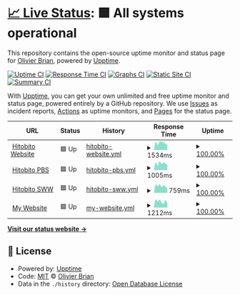 # [📈 Live Status](https://olibrian.github.io/hitobito_upptime): <!--live status--> **🟩 All systems operational**

This repository contains the open-source uptime monitor and status page for [Olivier Brian](https://olibrian.github.io/hitobito_upptime), powered by [Upptime](https://github.com/upptime/upptime).

[![Uptime CI](https://github.com/olibrian/hitobito_upptime/workflows/Uptime%20CI/badge.svg)](https://github.com/olibrian/hitobito_upptime/actions?query=workflow%3A%22Uptime+CI%22)
[![Response Time CI](https://github.com/olibrian/hitobito_upptime/workflows/Response%20Time%20CI/badge.svg)](https://github.com/olibrian/hitobito_upptime/actions?query=workflow%3A%22Response+Time+CI%22)
[![Graphs CI](https://github.com/olibrian/hitobito_upptime/workflows/Graphs%20CI/badge.svg)](https://github.com/olibrian/hitobito_upptime/actions?query=workflow%3A%22Graphs+CI%22)
[![Static Site CI](https://github.com/olibrian/hitobito_upptime/workflows/Static%20Site%20CI/badge.svg)](https://github.com/olibrian/hitobito_upptime/actions?query=workflow%3A%22Static+Site+CI%22)
[![Summary CI](https://github.com/olibrian/hitobito_upptime/workflows/Summary%20CI/badge.svg)](https://github.com/olibrian/hitobito_upptime/actions?query=workflow%3A%22Summary+CI%22)

With [Upptime](https://upptime.js.org), you can get your own unlimited and free uptime monitor and status page, powered entirely by a GitHub repository. We use [Issues](https://github.com/olibrian/hitobito_upptime/issues) as incident reports, [Actions](https://github.com/olibrian/hitobito_upptime/actions) as uptime monitors, and [Pages](https://olibrian.github.io/hitobito_upptime) for the status page.

<!--start: status pages-->
<!-- This summary is generated by Upptime (https://github.com/upptime/upptime) -->
<!-- Do not edit this manually, your changes will be overwritten -->
<!-- prettier-ignore -->
| URL | Status | History | Response Time | Uptime |
| --- | ------ | ------- | ------------- | ------ |
| <img alt="" src="https://icons.duckduckgo.com/ip3/www.hitobito.ch.ico" height="13"> [Hitobito Website](https://www.hitobito.ch) | 🟩 Up | [hitobito-website.yml](https://github.com/olibrian/hitobito_uptime/commits/HEAD/history/hitobito-website.yml) | <details><summary><img alt="Response time graph" src="./graphs/hitobito-website/response-time-week.png" height="20"> 1534ms</summary><br><a href="https://olibrian.github.io/hitobito_uptime/history/hitobito-website"><img alt="Response time 1572" src="https://img.shields.io/endpoint?url=https%3A%2F%2Fraw.githubusercontent.com%2Folibrian%2Fhitobito_uptime%2FHEAD%2Fapi%2Fhitobito-website%2Fresponse-time.json"></a><br><a href="https://olibrian.github.io/hitobito_uptime/history/hitobito-website"><img alt="24-hour response time 1127" src="https://img.shields.io/endpoint?url=https%3A%2F%2Fraw.githubusercontent.com%2Folibrian%2Fhitobito_uptime%2FHEAD%2Fapi%2Fhitobito-website%2Fresponse-time-day.json"></a><br><a href="https://olibrian.github.io/hitobito_uptime/history/hitobito-website"><img alt="7-day response time 1534" src="https://img.shields.io/endpoint?url=https%3A%2F%2Fraw.githubusercontent.com%2Folibrian%2Fhitobito_uptime%2FHEAD%2Fapi%2Fhitobito-website%2Fresponse-time-week.json"></a><br><a href="https://olibrian.github.io/hitobito_uptime/history/hitobito-website"><img alt="30-day response time 1639" src="https://img.shields.io/endpoint?url=https%3A%2F%2Fraw.githubusercontent.com%2Folibrian%2Fhitobito_uptime%2FHEAD%2Fapi%2Fhitobito-website%2Fresponse-time-month.json"></a><br><a href="https://olibrian.github.io/hitobito_uptime/history/hitobito-website"><img alt="1-year response time 1572" src="https://img.shields.io/endpoint?url=https%3A%2F%2Fraw.githubusercontent.com%2Folibrian%2Fhitobito_uptime%2FHEAD%2Fapi%2Fhitobito-website%2Fresponse-time-year.json"></a></details> | <details><summary><a href="https://olibrian.github.io/hitobito_uptime/history/hitobito-website">100.00%</a></summary><a href="https://olibrian.github.io/hitobito_uptime/history/hitobito-website"><img alt="All-time uptime 100.00%" src="https://img.shields.io/endpoint?url=https%3A%2F%2Fraw.githubusercontent.com%2Folibrian%2Fhitobito_uptime%2FHEAD%2Fapi%2Fhitobito-website%2Fuptime.json"></a><br><a href="https://olibrian.github.io/hitobito_uptime/history/hitobito-website"><img alt="24-hour uptime 100.00%" src="https://img.shields.io/endpoint?url=https%3A%2F%2Fraw.githubusercontent.com%2Folibrian%2Fhitobito_uptime%2FHEAD%2Fapi%2Fhitobito-website%2Fuptime-day.json"></a><br><a href="https://olibrian.github.io/hitobito_uptime/history/hitobito-website"><img alt="7-day uptime 100.00%" src="https://img.shields.io/endpoint?url=https%3A%2F%2Fraw.githubusercontent.com%2Folibrian%2Fhitobito_uptime%2FHEAD%2Fapi%2Fhitobito-website%2Fuptime-week.json"></a><br><a href="https://olibrian.github.io/hitobito_uptime/history/hitobito-website"><img alt="30-day uptime 100.00%" src="https://img.shields.io/endpoint?url=https%3A%2F%2Fraw.githubusercontent.com%2Folibrian%2Fhitobito_uptime%2FHEAD%2Fapi%2Fhitobito-website%2Fuptime-month.json"></a><br><a href="https://olibrian.github.io/hitobito_uptime/history/hitobito-website"><img alt="1-year uptime 100.00%" src="https://img.shields.io/endpoint?url=https%3A%2F%2Fraw.githubusercontent.com%2Folibrian%2Fhitobito_uptime%2FHEAD%2Fapi%2Fhitobito-website%2Fuptime-year.json"></a></details>
| <img alt="" src="https://icons.duckduckgo.com/ip3/db.scout.ch.ico" height="13"> [Hitobito PBS](https://db.scout.ch) | 🟩 Up | [hitobito-pbs.yml](https://github.com/olibrian/hitobito_uptime/commits/HEAD/history/hitobito-pbs.yml) | <details><summary><img alt="Response time graph" src="./graphs/hitobito-pbs/response-time-week.png" height="20"> 1005ms</summary><br><a href="https://olibrian.github.io/hitobito_uptime/history/hitobito-pbs"><img alt="Response time 1335" src="https://img.shields.io/endpoint?url=https%3A%2F%2Fraw.githubusercontent.com%2Folibrian%2Fhitobito_uptime%2FHEAD%2Fapi%2Fhitobito-pbs%2Fresponse-time.json"></a><br><a href="https://olibrian.github.io/hitobito_uptime/history/hitobito-pbs"><img alt="24-hour response time 791" src="https://img.shields.io/endpoint?url=https%3A%2F%2Fraw.githubusercontent.com%2Folibrian%2Fhitobito_uptime%2FHEAD%2Fapi%2Fhitobito-pbs%2Fresponse-time-day.json"></a><br><a href="https://olibrian.github.io/hitobito_uptime/history/hitobito-pbs"><img alt="7-day response time 1005" src="https://img.shields.io/endpoint?url=https%3A%2F%2Fraw.githubusercontent.com%2Folibrian%2Fhitobito_uptime%2FHEAD%2Fapi%2Fhitobito-pbs%2Fresponse-time-week.json"></a><br><a href="https://olibrian.github.io/hitobito_uptime/history/hitobito-pbs"><img alt="30-day response time 1322" src="https://img.shields.io/endpoint?url=https%3A%2F%2Fraw.githubusercontent.com%2Folibrian%2Fhitobito_uptime%2FHEAD%2Fapi%2Fhitobito-pbs%2Fresponse-time-month.json"></a><br><a href="https://olibrian.github.io/hitobito_uptime/history/hitobito-pbs"><img alt="1-year response time 1335" src="https://img.shields.io/endpoint?url=https%3A%2F%2Fraw.githubusercontent.com%2Folibrian%2Fhitobito_uptime%2FHEAD%2Fapi%2Fhitobito-pbs%2Fresponse-time-year.json"></a></details> | <details><summary><a href="https://olibrian.github.io/hitobito_uptime/history/hitobito-pbs">100.00%</a></summary><a href="https://olibrian.github.io/hitobito_uptime/history/hitobito-pbs"><img alt="All-time uptime 99.92%" src="https://img.shields.io/endpoint?url=https%3A%2F%2Fraw.githubusercontent.com%2Folibrian%2Fhitobito_uptime%2FHEAD%2Fapi%2Fhitobito-pbs%2Fuptime.json"></a><br><a href="https://olibrian.github.io/hitobito_uptime/history/hitobito-pbs"><img alt="24-hour uptime 100.00%" src="https://img.shields.io/endpoint?url=https%3A%2F%2Fraw.githubusercontent.com%2Folibrian%2Fhitobito_uptime%2FHEAD%2Fapi%2Fhitobito-pbs%2Fuptime-day.json"></a><br><a href="https://olibrian.github.io/hitobito_uptime/history/hitobito-pbs"><img alt="7-day uptime 100.00%" src="https://img.shields.io/endpoint?url=https%3A%2F%2Fraw.githubusercontent.com%2Folibrian%2Fhitobito_uptime%2FHEAD%2Fapi%2Fhitobito-pbs%2Fuptime-week.json"></a><br><a href="https://olibrian.github.io/hitobito_uptime/history/hitobito-pbs"><img alt="30-day uptime 99.91%" src="https://img.shields.io/endpoint?url=https%3A%2F%2Fraw.githubusercontent.com%2Folibrian%2Fhitobito_uptime%2FHEAD%2Fapi%2Fhitobito-pbs%2Fuptime-month.json"></a><br><a href="https://olibrian.github.io/hitobito_uptime/history/hitobito-pbs"><img alt="1-year uptime 99.92%" src="https://img.shields.io/endpoint?url=https%3A%2F%2Fraw.githubusercontent.com%2Folibrian%2Fhitobito_uptime%2FHEAD%2Fapi%2Fhitobito-pbs%2Fuptime-year.json"></a></details>
| <img alt="" src="https://icons.duckduckgo.com/ip3/rando-community.ch.ico" height="13"> [Hitobito SWW](https://rando-community.ch/) | 🟩 Up | [hitobito-sww.yml](https://github.com/olibrian/hitobito_uptime/commits/HEAD/history/hitobito-sww.yml) | <details><summary><img alt="Response time graph" src="./graphs/hitobito-sww/response-time-week.png" height="20"> 759ms</summary><br><a href="https://olibrian.github.io/hitobito_uptime/history/hitobito-sww"><img alt="Response time 1308" src="https://img.shields.io/endpoint?url=https%3A%2F%2Fraw.githubusercontent.com%2Folibrian%2Fhitobito_uptime%2FHEAD%2Fapi%2Fhitobito-sww%2Fresponse-time.json"></a><br><a href="https://olibrian.github.io/hitobito_uptime/history/hitobito-sww"><img alt="24-hour response time 545" src="https://img.shields.io/endpoint?url=https%3A%2F%2Fraw.githubusercontent.com%2Folibrian%2Fhitobito_uptime%2FHEAD%2Fapi%2Fhitobito-sww%2Fresponse-time-day.json"></a><br><a href="https://olibrian.github.io/hitobito_uptime/history/hitobito-sww"><img alt="7-day response time 759" src="https://img.shields.io/endpoint?url=https%3A%2F%2Fraw.githubusercontent.com%2Folibrian%2Fhitobito_uptime%2FHEAD%2Fapi%2Fhitobito-sww%2Fresponse-time-week.json"></a><br><a href="https://olibrian.github.io/hitobito_uptime/history/hitobito-sww"><img alt="30-day response time 737" src="https://img.shields.io/endpoint?url=https%3A%2F%2Fraw.githubusercontent.com%2Folibrian%2Fhitobito_uptime%2FHEAD%2Fapi%2Fhitobito-sww%2Fresponse-time-month.json"></a><br><a href="https://olibrian.github.io/hitobito_uptime/history/hitobito-sww"><img alt="1-year response time 1308" src="https://img.shields.io/endpoint?url=https%3A%2F%2Fraw.githubusercontent.com%2Folibrian%2Fhitobito_uptime%2FHEAD%2Fapi%2Fhitobito-sww%2Fresponse-time-year.json"></a></details> | <details><summary><a href="https://olibrian.github.io/hitobito_uptime/history/hitobito-sww">100.00%</a></summary><a href="https://olibrian.github.io/hitobito_uptime/history/hitobito-sww"><img alt="All-time uptime 99.92%" src="https://img.shields.io/endpoint?url=https%3A%2F%2Fraw.githubusercontent.com%2Folibrian%2Fhitobito_uptime%2FHEAD%2Fapi%2Fhitobito-sww%2Fuptime.json"></a><br><a href="https://olibrian.github.io/hitobito_uptime/history/hitobito-sww"><img alt="24-hour uptime 100.00%" src="https://img.shields.io/endpoint?url=https%3A%2F%2Fraw.githubusercontent.com%2Folibrian%2Fhitobito_uptime%2FHEAD%2Fapi%2Fhitobito-sww%2Fuptime-day.json"></a><br><a href="https://olibrian.github.io/hitobito_uptime/history/hitobito-sww"><img alt="7-day uptime 100.00%" src="https://img.shields.io/endpoint?url=https%3A%2F%2Fraw.githubusercontent.com%2Folibrian%2Fhitobito_uptime%2FHEAD%2Fapi%2Fhitobito-sww%2Fuptime-week.json"></a><br><a href="https://olibrian.github.io/hitobito_uptime/history/hitobito-sww"><img alt="30-day uptime 99.96%" src="https://img.shields.io/endpoint?url=https%3A%2F%2Fraw.githubusercontent.com%2Folibrian%2Fhitobito_uptime%2FHEAD%2Fapi%2Fhitobito-sww%2Fuptime-month.json"></a><br><a href="https://olibrian.github.io/hitobito_uptime/history/hitobito-sww"><img alt="1-year uptime 99.92%" src="https://img.shields.io/endpoint?url=https%3A%2F%2Fraw.githubusercontent.com%2Folibrian%2Fhitobito_uptime%2FHEAD%2Fapi%2Fhitobito-sww%2Fuptime-year.json"></a></details>
| <img alt="" src="https://icons.duckduckgo.com/ip3/obrian.ch.ico" height="13"> [My Website](http://obrian.ch/) | 🟩 Up | [my-website.yml](https://github.com/olibrian/hitobito_uptime/commits/HEAD/history/my-website.yml) | <details><summary><img alt="Response time graph" src="./graphs/my-website/response-time-week.png" height="20"> 1212ms</summary><br><a href="https://olibrian.github.io/hitobito_uptime/history/my-website"><img alt="Response time 1193" src="https://img.shields.io/endpoint?url=https%3A%2F%2Fraw.githubusercontent.com%2Folibrian%2Fhitobito_uptime%2FHEAD%2Fapi%2Fmy-website%2Fresponse-time.json"></a><br><a href="https://olibrian.github.io/hitobito_uptime/history/my-website"><img alt="24-hour response time 913" src="https://img.shields.io/endpoint?url=https%3A%2F%2Fraw.githubusercontent.com%2Folibrian%2Fhitobito_uptime%2FHEAD%2Fapi%2Fmy-website%2Fresponse-time-day.json"></a><br><a href="https://olibrian.github.io/hitobito_uptime/history/my-website"><img alt="7-day response time 1212" src="https://img.shields.io/endpoint?url=https%3A%2F%2Fraw.githubusercontent.com%2Folibrian%2Fhitobito_uptime%2FHEAD%2Fapi%2Fmy-website%2Fresponse-time-week.json"></a><br><a href="https://olibrian.github.io/hitobito_uptime/history/my-website"><img alt="30-day response time 1170" src="https://img.shields.io/endpoint?url=https%3A%2F%2Fraw.githubusercontent.com%2Folibrian%2Fhitobito_uptime%2FHEAD%2Fapi%2Fmy-website%2Fresponse-time-month.json"></a><br><a href="https://olibrian.github.io/hitobito_uptime/history/my-website"><img alt="1-year response time 1193" src="https://img.shields.io/endpoint?url=https%3A%2F%2Fraw.githubusercontent.com%2Folibrian%2Fhitobito_uptime%2FHEAD%2Fapi%2Fmy-website%2Fresponse-time-year.json"></a></details> | <details><summary><a href="https://olibrian.github.io/hitobito_uptime/history/my-website">100.00%</a></summary><a href="https://olibrian.github.io/hitobito_uptime/history/my-website"><img alt="All-time uptime 98.98%" src="https://img.shields.io/endpoint?url=https%3A%2F%2Fraw.githubusercontent.com%2Folibrian%2Fhitobito_uptime%2FHEAD%2Fapi%2Fmy-website%2Fuptime.json"></a><br><a href="https://olibrian.github.io/hitobito_uptime/history/my-website"><img alt="24-hour uptime 100.00%" src="https://img.shields.io/endpoint?url=https%3A%2F%2Fraw.githubusercontent.com%2Folibrian%2Fhitobito_uptime%2FHEAD%2Fapi%2Fmy-website%2Fuptime-day.json"></a><br><a href="https://olibrian.github.io/hitobito_uptime/history/my-website"><img alt="7-day uptime 100.00%" src="https://img.shields.io/endpoint?url=https%3A%2F%2Fraw.githubusercontent.com%2Folibrian%2Fhitobito_uptime%2FHEAD%2Fapi%2Fmy-website%2Fuptime-week.json"></a><br><a href="https://olibrian.github.io/hitobito_uptime/history/my-website"><img alt="30-day uptime 100.00%" src="https://img.shields.io/endpoint?url=https%3A%2F%2Fraw.githubusercontent.com%2Folibrian%2Fhitobito_uptime%2FHEAD%2Fapi%2Fmy-website%2Fuptime-month.json"></a><br><a href="https://olibrian.github.io/hitobito_uptime/history/my-website"><img alt="1-year uptime 98.98%" src="https://img.shields.io/endpoint?url=https%3A%2F%2Fraw.githubusercontent.com%2Folibrian%2Fhitobito_uptime%2FHEAD%2Fapi%2Fmy-website%2Fuptime-year.json"></a></details>

<!--end: status pages-->

[**Visit our status website →**](https://olibrian.github.io/hitobito_uptime)

## 📄 License

- Powered by: [Upptime](https://github.com/upptime/upptime)
- Code: [MIT](./LICENSE) © [Olivier Brian](https://olibrian.github.io/hitobito_upptime)
- Data in the `./history` directory: [Open Database License](https://opendatacommons.org/licenses/odbl/1-0/)
